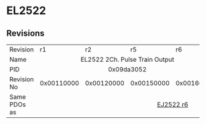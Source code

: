 # EL2522

## Revisions
<table>
<tr>
<td>Revision</td>
<td>r1</td>
<td>r2</td>
<td>r5</td>
<td>r6</td>
</tr>
<tr>
<td>Name</td>
<td colspan=4 align="center">EL2522 2Ch. Pulse Train Output</td>
</tr>
<tr>
<td>PID</td>
<td colspan=4 align="center">0x09da3052</td>
</tr>
<tr>
<td>Revision No</td>
<td>0x00110000</td>
<td>0x00120000</td>
<td>0x00150000</td>
<td>0x00160000</td>
</tr>
<tr>
<td>Same PDOs as</td>
<td colspan=2 align="center"></td>
<td colspan=2 align="center"><a href="EJ2522.md">EJ2522 r6</a></td>
</tr>
</table>
